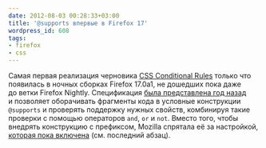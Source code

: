 ```yaml
---
date: 2012-08-03 00:28:33+03:00
title: '@supports впервые в Firefox 17'
wordpress_id: 608
tags:
- firefox
- css
---
```


Самая первая реализация черновика [CSS Conditional Rules][1] только что появилась в ночных сборках Firefox 17.0a1, не дошедших пока даже до ветки Firefox Nightly. Спецификация [была представлена год назад][2] и позволяет оборачивать фрагменты кода в условные конструкции `@supports` и проверять поддержку нужных свойств, комбинируя такие проверки с помощью операторов `and`, `or` и `not`. Вместо того, чтобы внедрять конструкцию с префиксом, Mozilla спрятала её за настройкой, [которая пока включена][3] (см. последний абзац).

[1]: http://dev.w3.org/csswg/css3-conditional/#at-supports
[2]: http://web-standards.ru/news/409/
[3]: http://mcc.id.au/blog/2012/08/supports
